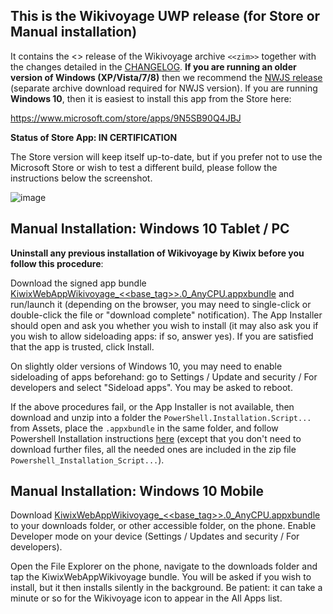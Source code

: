 ## This is the Wikivoyage UWP release (for Store or Manual installation)

It contains the <<date>> release of the Wikivoyage archive `<<zim>>` together with the changes detailed in the [CHANGELOG](https://github.com/kiwix/kiwix-js-windows/blob/Kiwix-JS-Wikivoyage/CHANGELOG.md). **If you are running an older version of Windows (XP/Vista/7/8)** then we recommend the [NWJS release](https://kiwix.github.io/kiwix-js-windows/kiwix-js-nwjs.html) (separate archive download required for NWJS version). If you are running **Windows 10**, then it is easiest to install this app from the Store here:

https://www.microsoft.com/store/apps/9N5SB90Q4JBJ

**Status of Store App: IN CERTIFICATION**

The Store version will keep itself up-to-date, but if you prefer not to use the Microsoft Store or wish to test a different build, please follow the instructions below the screenshot.

![image](https://user-images.githubusercontent.com/4304337/99881839-f74dbd80-2c13-11eb-87fe-19880fb09964.png)

## Manual Installation: Windows 10 Tablet / PC

**Uninstall any previous installation of Wikivoyage by Kiwix before you follow this procedure**:

Download the signed app bundle [KiwixWebAppWikivoyage_<<base_tag>>.0_AnyCPU.appxbundle](https://github.com/kiwix/kiwix-js-windows/releases/download/v<<base_tag>>-Wikivoyage/KiwixWebAppWikivoyage_<<base_tag>>.0_AnyCPU.appxbundle) and run/launch it (depending on the browser, you may need to single-click or double-click the file or "download complete" notification). The App Installer should open and ask you whether you wish to install (it may also ask you if you wish to allow sideloading apps: if so, answer yes). If you are satisfied that the app is trusted, click Install.

On slightly older versions of Windows 10, you may need to enable sideloading of apps beforehand: go to Settings / Update and security / For developers and select "Sideload apps". You may be asked to reboot.

If the above procedures fail, or the App Installer is not available, then download and unzip into a folder the `PowerShell.Installation.Script...` from Assets, place the `.appxbundle` in the same folder, and follow Powershell Installation instructions [here](https://github.com/kiwix/kiwix-js-windows/tree/master/AppPackages#windows-10-tablet--pc) (except that you don't need to download further files, all the needed ones are included in the zip file `Powershell_Installation_Script...`).

## Manual Installation: Windows 10 Mobile

Download [KiwixWebAppWikivoyage_<<base_tag>>.0_AnyCPU.appxbundle](https://github.com/kiwix/kiwix-js-windows/releases/download/v<<base_tag>>-Wikivoyage/KiwixWebAppWikivoyage_<<base_tag>>.0_AnyCPU.appxbundle) to your downloads folder, or other accessible folder, on the phone. Enable Developer mode on your device (Settings / Updates and security / For developers). 

Open the File Explorer on the phone, navigate to the downloads folder and tap the KiwixWebAppWikivoyage bundle. You will be asked if you wish to install, but it then installs silently in the background. Be patient: it can take a minute or so for the Wikivoyage icon to appear in the All Apps list.